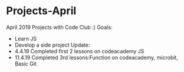 # Projects-April
April 2019 Projects with Code Club :) 
Goals: 
- Learn JS 
- Develop a side project 
Update:
- 4.4.19  Completed first 2 lessons on codeacademy JS
- 11.4.19 Completed 3rd lessons:Function on codeacademy, microbit, Basic Git 

